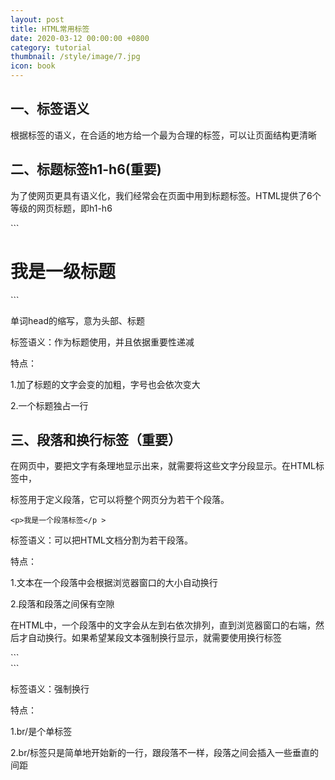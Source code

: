 ```yaml
---
layout: post
title: HTML常用标签
date: 2020-03-12 00:00:00 +0800
category: tutorial
thumbnail: /style/image/7.jpg
icon: book
---
```


## 一、标签语义
<p>根据标签的语义，在合适的地方给一个最为合理的标签，可以让页面结构更清晰</p>

## 二、标题标签h1-h6(重要)
<p>为了使网页更具有语义化，我们经常会在页面中用到标题标签。HTML提供了6个等级的网页标题，即h1-h6</p>
```
<h1>我是一级标题</h1>
```
<p>单词head的缩写，意为头部、标题</p>
<p>标签语义：作为标题使用，并且依据重要性递减<p>
<p>特点：</p>
<p>1.加了标题的文字会变的加粗，字号也会依次变大</p>
<p>2.一个标题独占一行</p>

## 三、段落和换行标签（重要）
在网页中，要把文字有条理地显示出来，就需要将这些文字分段显示。在HTML标签中，<p>标签用于定义段落，它可以将整个网页分为若干个段落。  
```
<p>我是一个段落标签</p >
```
<p>标签语义：可以把HTML文档分割为若干段落。</p>
<p>特点：</p>
<p>1.文本在一个段落中会根据浏览器窗口的大小自动换行</p>
<p>2.段落和段落之间保有空隙</p>
<p>在HTML中，一个段落中的文字会从左到右依次排列，直到浏览器窗口的右端，然后才自动换行。如果希望某段文本强制换行显示，就需要使用换行标签</p>
```
<br/>
```
<p>标签语义：强制换行</p>
<p>特点：</p>
<p>1.br/是个单标签</p>
<p>2.br/标签只是简单地开始新的一行，跟段落不一样，段落之间会插入一些垂直的间距</p>